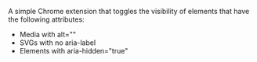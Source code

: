 A simple Chrome extension that toggles the visibility of elements that have the following attributes:
- Media with alt=""
- SVGs with no aria-label
- Elements with aria-hidden="true"
